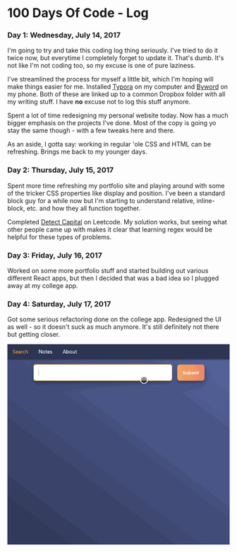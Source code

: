 # 100 Days Of Code - Log

### Day 1: Wednesday, July 14, 2017

I'm going to try and take this coding log thing seriously. I've tried to do it twice now, but everytime I completely forget to update it. That's dumb. It's not like I'm not coding too, so my excuse is one of pure laziness. 

I've streamlined the process for myself a little bit, which I'm hoping will make things easier for me. Installed [Typora](https://typora.io/) on my computer and [Byword](https://bywordapp.com/) on my phone. Both of these are linked up to a common Dropbox folder with all my writing stuff. I have **no** excuse not to log this stuff anymore.

Spent a lot of time redesigning my personal website today. Now has a much bigger emphasis on the projects I've done. Most of the copy is going yo stay the same though - with a few tweaks here and there. 

As an aside, I gotta say: working in regular 'ole CSS and HTML can be refreshing. Brings me back to my younger days. 

### Day 2: Thursday, July 15, 2017

Spent more time refreshing my portfolio site and playing around with some of the tricker CSS properties like display and position. I've been a standard block guy for a while now but I'm starting to understand relative, inline-block, etc. and how they all function together.

Completed [Detect Capital](https://leetcode.com/problems/detect-capital/) on Leetcode. My solution works, but seeing what other people came up with makes it clear that learning regex would be helpful for these types of problems.

### Day 3: Friday, July 16, 2017

Worked on some more portfolio stuff and started building out various different React apps, but then I decided that was a bad idea so I plugged away at my college app.

### Day 4: Saturday, July 17, 2017

Got some serious refactoring done on the college app. Redesigned the UI as well - so it doesn't suck as much anymore. It's still definitely not there but getting closer.

![test](https://raw.githubusercontent.com/leo-generali/code-log/master/img/new-ui.gif)
